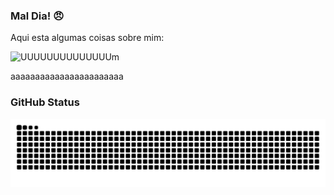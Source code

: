 ### Mal Dia! 😠

Aqui esta algumas coisas sobre mim:

![UUUUUUUUUUUUUUm](https://th.bing.com/th/id/OIP.-56RAWQypLB-6xrga1ZNhQHaHU?w=199&h=197&c=7&r=0&o=7&dpr=1.5&pid=1.7&rm=3)



aaaaaaaaaaaaaaaaaaaaaaa

### GitHub Status

![github contribution grid snake animation](https://raw.githubusercontent.com/0-don/0-don/output/github-contribution-grid-snake-dark.svg)
